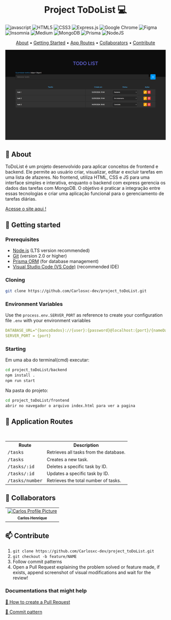 [JAVASCRIPT__BADGE]: https://img.shields.io/badge/Javascript-000?style=for-the-badge&logo=javascript

<h1 align="center" style="font-weight: bold;">Project ToDoList 💻</h1>

![javascript][JAVASCRIPT__BADGE]
![HTML5](https://img.shields.io/badge/html5-%23E34F26.svg?style=for-the-badge&logo=html5&logoColor=white)
![CSS3](https://img.shields.io/badge/css3-%231572B6.svg?style=for-the-badge&logo=css3&logoColor=white)
![Express.js](https://img.shields.io/badge/express.js-%23404d59.svg?style=for-the-badge&logo=express&logoColor=%2361DAFB)
![Google Chrome](https://img.shields.io/badge/Google%20Chrome-4285F4?style=for-the-badge&logo=GoogleChrome&logoColor=white)
![Figma](https://img.shields.io/badge/figma-%23F24E1E.svg?style=for-the-badge&logo=figma&logoColor=white)
![Insomnia](https://img.shields.io/badge/Insomnia-black?style=for-the-badge&logo=insomnia&logoColor=5849BE)
![Medium](https://img.shields.io/badge/Medium-12100E?style=for-the-badge&logo=medium&logoColor=white)
![MongoDB](https://img.shields.io/badge/MongoDB-%234ea94b.svg?style=for-the-badge&logo=mongodb&logoColor=white)
![Prisma](https://img.shields.io/badge/Prisma-3982CE?style=for-the-badge&logo=Prisma&logoColor=white)
![NodeJS](https://img.shields.io/badge/node.js-6DA55F?style=for-the-badge&logo=node.js&logoColor=white)

<p align="center">
 <a href="#about">About</a> • 
 <a href="#started">Getting Started</a> • 
  <a href="#started">App Routes</a> • 
  <a href="#colab">Collaborators</a> •
 <a href="#contribute">Contribute</a>
</p>


<p align="center">
    <img src="image_capa_todolist.png" alt="Image Example" width="1000px">
</p>

<h2 id="started">📌 About</h2>

ToDoList é um projeto desenvolvido para aplicar conceitos de frontend e backend. Ele permite ao usuário criar, visualizar, editar e excluir tarefas em uma lista de afazeres. No frontend, utiliza HTML, CSS e JS para uma interface simples e interativa, enquanto o backend com express gerencia os dados das tarefas com MongoDB. O objetivo é praticar a integração entre essas tecnologias e criar uma aplicação funcional para o gerenciamento de tarefas diárias.

[Acesse o site aqui !](https://project-to-do-list-fawn.vercel.app/)


<h2 id="started">🚀 Getting started</h2>

<h3>Prerequisites</h3>

<ul>
  <li><a href="https://nodejs.org/">Node.js</a> (LTS version recommended)</li>
  <li><a href="https://git-scm.com/">Git</a> (version 2.0 or higher)</li>
  <li><a href="https://www.prisma.io/">Prisma ORM</a> (for database management)</li>
  <li><a href="https://code.visualstudio.com/">Visual Studio Code (VS Code)</a> (recommended IDE)</li>
</ul>


<h3>Cloning</h3>

```bash
git clone https://github.com/Carlosxc-dev/project_toDoList.git
```


<h3> Environment Variables</h2>

Use the `process.env.SERVER_PORT` as reference to create your configuration file `.env` with your environment variables

```yaml
DATABASE_URL="{bancoDados}://{user}:{password}@localhost:{port}/{nameDatabase}?schema=public"
SERVER_PORT = {port}
```

<h3>Starting</h3>

Em uma aba do terminal(cmd) executar:

```bash
cd project_toDoList/backend
npm install .
npm run start
```

Na pasta do projeto:

```bash
cd project_toDoList/frontend
abrir no navegador o arquivo index.html para ver a pagina
```

<h2 id="routes">📍 Application Routes</h2>
​
<table>
  <tr>
    <th>Route</th>
    <th>Description</th>
  </tr>
  <tr>
    <td><kbd>/tasks</kbd></td>
    <td>Retrieves all tasks from the database.</td>
  </tr>
  <tr>
    <td><kbd>/tasks</kbd></td>
    <td>Creates a new task.</td>
  </tr>
  <tr>
    <td><kbd>/tasks/:id</kbd></td>
    <td>Deletes a specific task by ID.</td>
  </tr>
  <tr>
    <td><kbd>/tasks/:id</kbd></td>
    <td>Updates a specific task by ID.</td>
  </tr>
  <tr>
    <td><kbd>/tasks/number</kbd></td>
    <td>Retrieves the total number of tasks.</td>
  </tr>
</table>




<h2 id="colab">🤝 Collaborators</h2>

<table>
  <tr>
    <td align="center">
      <a href="#">
        <img src="https://avatars.githubusercontent.com/u/61745249?s=400&u=743a07edff42551fed704856e78c3a9e3f556580&v=4" width="100px;" alt="Carlos Profile Picture"/><br>
        <sub>
          <b>Carlos Henrique</b>
        </sub>
      </a>
    </td>
  </tr>
</table>

<h2 id="contribute">📫 Contribute</h2>

1. `git clone https://github.com/Carlosxc-dev/project_toDoList.git`
2. `git checkout -b feature/NAME`
3. Follow commit patterns
4. Open a Pull Request explaining the problem solved or feature made, if exists, append screenshot of visual modifications and wait for the review!

<h3>Documentations that might help</h3>

[📝 How to create a Pull Request](https://www.atlassian.com/br/git/tutorials/making-a-pull-request)

[💾 Commit pattern](https://gist.github.com/joshbuchea/6f47e86d2510bce28f8e7f42ae84c716)
